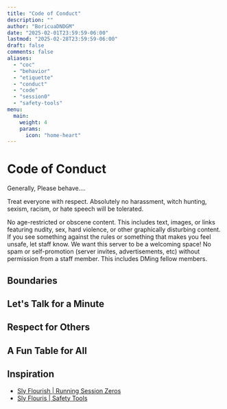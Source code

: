 ```yaml
---
title: "Code of Conduct"
description: ""
author: "BoricuaDNDGM"
date: "2025-02-01T23:59:59-06:00"
lastmod: "2025-02-28T23:59:59-06:00"
draft: false
comments: false
aliases:
  - "coc"
  - "behavior"
  - "etiquette"
  - "conduct"
  - "code"
  - "session0"
  - "safety-tools"
menu:
  main:
    weight: 4
    params:
      icon: "home-heart"
---
```

# Code of Conduct

Generally, Please behave....

Treat everyone with respect. Absolutely no harassment, witch hunting, sexism, racism, or hate speech will be tolerated.

No age-restricted or obscene content. This includes text, images, or links featuring nudity, sex, hard violence, or other graphically disturbing content.
If you see something against the rules or something that makes you feel unsafe, let staff know. We want this server to be a welcoming space!
No spam or self-promotion (server invites, advertisements, etc) without permission from a staff member. This includes DMing fellow members.

## Boundaries

## Let's Talk for a Minute

## Respect for Others

## A Fun Table for All

## Inspiration

- [Sly Flourish | Running Session Zeros](https://slyflourish.com/running_session_zeros.html)
- [Sly Flouris | Safety Tools](https://slyflourish.com/safety_tools.html)